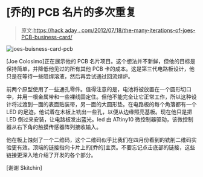 # [乔的] PCB 名片的多次重复

> 原文:[https://hack aday . com/2012/07/18/the-many-iterations-of-joes-PCB-business-card/](https://hackaday.com/2012/07/18/the-many-iterations-of-joes-pcb-business-card/)

![](../Images/749938068c638f708b5b4ddc9792dd63.png "joes-buisness-card-pcb")

[Joe Colosimo]正在展示他的 PCB 名片项目。这个想法并不新鲜，但他的目标是保持简单，并降低他见过的所有其他 PCB 卡的成本。这是第三代电路板设计，他只是在等待一些阻焊溶液，然后再尝试通过回流焊炉。

前两个原型使用了一些通孔零件。值得注意的是，电池将被放置在一个圆形切口中，并用一根金属带和一些裸线固定住。但他不能完全让它正常工作，所以这种设计将过渡到一面的表面贴装带，另一面的大圆形垫。在电路板的每个角落都有一个 LED 的足迹。他试着在木板上铣出一些孔，以便从边缘照亮基板。现在他只是把 LED 倒过来安装，让电路板发出蓝光。led 由 ATtiny10 微控制器驱动，该微控制器从右下角的触摸传感器阵列接收输入。

他在板上蚀刻了一个二维码，这个二维码似乎比我们在四月份看到的铣削二维码实验更有效。顶端的链接指向卡片上的[乔的]主页。不要忘记点击底部的链接，这些链接更深入地介绍了开发的各个部分。

[谢谢 Skitchin]